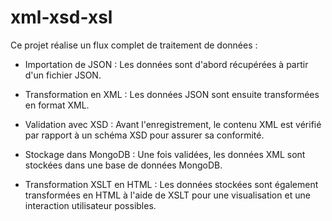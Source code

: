 # xml-xsd-xsl

Ce projet réalise un flux complet de traitement de données :

- Importation de JSON : Les données sont d'abord récupérées à partir d'un fichier JSON.

- Transformation en XML : Les données JSON sont ensuite transformées en format XML.

- Validation avec XSD : Avant l'enregistrement, le contenu XML est vérifié par rapport à un schéma XSD pour assurer sa conformité.

- Stockage dans MongoDB : Une fois validées, les données XML sont stockées dans une base de données MongoDB.

- Transformation XSLT en HTML : Les données stockées sont également transformées en HTML à l'aide de XSLT pour une visualisation et une interaction utilisateur possibles.




